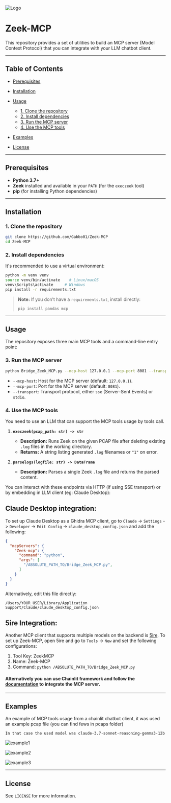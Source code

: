 ![Logo](images/logo.png)

# Zeek-MCP

This repository provides a set of utilities to build an MCP server (Model Context Protocol) that you can integrate with your LLM chatbot client.

---

## Table of Contents

* [Prerequisites](#prerequisites)
* [Installation](#installation)
* [Usage](#usage)

  * [1. Clone the repository](#1-clone-the-repository)
  * [2. Install dependencies](#2-install-dependencies)
  * [3. Run the MCP server](#3-run-the-mcp-server)
  * [4. Use the MCP tools](#4-use-the-mcp-tools)
* [Examples](#examples)
* [License](#license)

---

## Prerequisites

* **Python 3.7+**
* **Zeek** installed and available in your `PATH` (for the `execzeek` tool)
* **pip** (for installing Python dependencies)

---

## Installation

### 1. Clone the repository

```bash
git clone https://github.com/Gabbo01/Zeek-MCP
cd Zeek-MCP
```

### 2. Install dependencies

It's recommended to use a virtual environment:

```bash
python -m venv venv
source venv/bin/activate    # Linux/macOS
venv\Scripts\activate     # Windows
pip install -r requirements.txt
```

> **Note:** If you don’t have a `requirements.txt`, install directly:
>
> ```bash
> pip install pandas mcp
> ```

---

## Usage

The repository exposes three main MCP tools and a command-line entry point:

### 3. Run the MCP server

```bash
python Bridge_Zeek_MCP.py --mcp-host 127.0.0.1 --mcp-port 8081 --transport sse
```

* `--mcp-host`: Host for the MCP server (default: `127.0.0.1`).
* `--mcp-port`: Port for the MCP server (default: `8081`).
* `--transport`: Transport protocol, either `sse` (Server-Sent Events) or `stdio`.


### 4. Use the MCP tools
You need to use an LLM that can support the MCP tools usage by tools call.

1. **`execzeek(pcap_path: str) -> str`**

   * **Description:** Runs Zeek on the given PCAP file after deleting existing `.log` files in the working directory.
   * **Returns:** A string listing generated `.log` filenames or `"1"` on error.

2. **`parselogs(logfile: str) -> DataFrame`**

   * **Description:** Parses a single Zeek `.log` file and returns the parsed content.


You can interact with these endpoints via HTTP (if using SSE transport) or by embedding in LLM client (eg: Claude Desktop):

## Claude Desktop integration:

To set up Claude Desktop as a Ghidra MCP client, go to `Claude` -> `Settings` -> `Developer` -> `Edit Config` -> `claude_desktop_config.json` and add the following:

```json
{
  "mcpServers": {
    "Zeek-mcp": {
      "command": "python",
      "args": [
        "/ABSOLUTE_PATH_TO/Bridge_Zeek_MCP.py",
      ]
    }
  }
}
```

Alternatively, edit this file directly:
```
/Users/YOUR_USER/Library/Application Support/Claude/claude_desktop_config.json
```
## 5ire Integration:
Another MCP client that supports multiple models on the backend is [5ire](https://github.com/nanbingxyz/5ire). To set up Zeek-MCP, open 5ire and go to `Tools` -> `New` and set the following configurations:

1. Tool Key: ZeekMCP
2. Name: Zeek-MCP
3. Command: `python /ABSOLUTE_PATH_TO/Bridge_Zeek_MCP.py`

#### Alternatively you can use Chainlit framework and follow the [documentation](https://docs.chainlit.io/advanced-features/mcp) to integrate the MCP server.

---

## Examples
An example of MCP tools usage from a chainlit chatbot client, it was used an example pcap file (you can find fews in pcaps folder)
```
In that case the used model was claude-3.7-sonnet-reasoning-gemma3-12b
```

![example1](images/example1.png)

![example2](images/example2.png)

![example3](images/example3.png)

---

## License

See `LICENSE` for more information.
